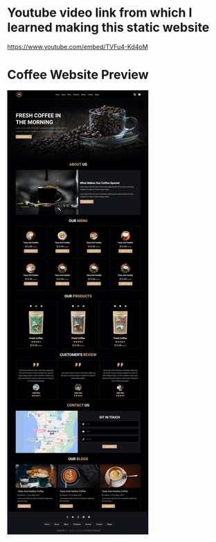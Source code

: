 # Youtube video link from which I learned making this static website

https://www.youtube.com/embed/TVFu4-Kd4oM

# Coffee Website Preview
![image](https://github.com/mayankkantharia/Coffee-Website/blob/main/images/Coffee%20Website%20Screenshot.jpeg)
